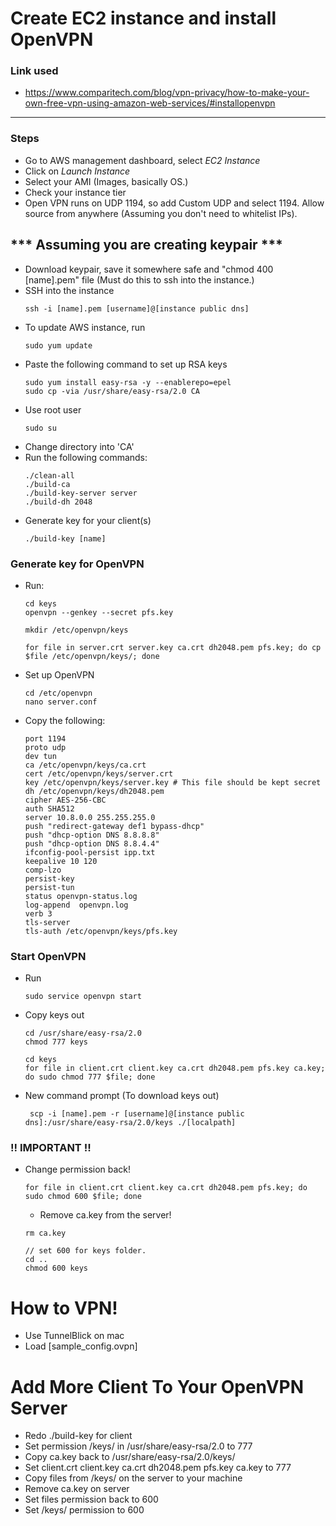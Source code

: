 # Create EC2 instance and install OpenVPN

### Link used
- https://www.comparitech.com/blog/vpn-privacy/how-to-make-your-own-free-vpn-using-amazon-web-services/#installopenvpn
---

### Steps
- Go to AWS management dashboard, select *EC2 Instance*
- Click on *Launch Instance*
- Select your AMI (Images, basically OS.)
- Check your instance tier
- Open VPN runs on UDP 1194, so add Custom UDP and select 1194. Allow source from anywhere (Assuming you don't need to whitelist IPs).

## *** Assuming you are creating keypair ***
- Download keypair, save it somewhere safe and "chmod 400 [name].pem" file (Must do this to ssh into the instance.)
- SSH into the instance
  ```
  ssh -i [name].pem [username]@[instance public dns]
  ```
- To update AWS instance, run
  ```
  sudo yum update
  ```
- Paste the following command to set up RSA keys
  ```
  sudo yum install easy-rsa -y --enablerepo=epel
  sudo cp -via /usr/share/easy-rsa/2.0 CA
  ```
- Use root user
  ```
  sudo su
  ```
- Change directory into 'CA'
- Run the following commands:
  ```source ./vars
  ./clean-all
  ./build-ca
  ./build-key-server server
  ./build-dh 2048
  ```
- Generate key for your client(s)
  ```
  ./build-key [name]
  ```
### Generate key for OpenVPN
- Run:
  ```
  cd keys
  openvpn --genkey --secret pfs.key
  ```
  ```
  mkdir /etc/openvpn/keys
  ```
  ```
  for file in server.crt server.key ca.crt dh2048.pem pfs.key; do cp $file /etc/openvpn/keys/; done
  ```
- Set up OpenVPN
  ```
  cd /etc/openvpn
  nano server.conf
  ```
- Copy the following:
  ```
  port 1194
  proto udp
  dev tun
  ca /etc/openvpn/keys/ca.crt
  cert /etc/openvpn/keys/server.crt
  key /etc/openvpn/keys/server.key # This file should be kept secret
  dh /etc/openvpn/keys/dh2048.pem
  cipher AES-256-CBC
  auth SHA512
  server 10.8.0.0 255.255.255.0
  push "redirect-gateway def1 bypass-dhcp"
  push "dhcp-option DNS 8.8.8.8"
  push "dhcp-option DNS 8.8.4.4"
  ifconfig-pool-persist ipp.txt
  keepalive 10 120
  comp-lzo
  persist-key
  persist-tun
  status openvpn-status.log
  log-append  openvpn.log
  verb 3
  tls-server
  tls-auth /etc/openvpn/keys/pfs.key
  ```

### Start OpenVPN
- Run
  ```
  sudo service openvpn start
  ```
- Copy keys out
  ```
  cd /usr/share/easy-rsa/2.0
  chmod 777 keys
  ```
  ```
  cd keys  
  for file in client.crt client.key ca.crt dh2048.pem pfs.key ca.key; do sudo chmod 777 $file; done
  ```
- New command prompt (To download keys out)  
  ``` 
   scp -i [name].pem -r [username]@[instance public dns]:/usr/share/easy-rsa/2.0/keys ./[localpath]
  ```
  
### !! IMPORTANT !!
- Change permission back!
  ```
  for file in client.crt client.key ca.crt dh2048.pem pfs.key; do sudo chmod 600 $file; done
  ```
  - Remove ca.key from the server!
  ```
  rm ca.key
  ```
  ```
  // set 600 for keys folder.
  cd ..
  chmod 600 keys
  ```

# How to VPN!
- Use TunnelBlick on mac
- Load [sample_config.ovpn]

# Add More Client To Your OpenVPN Server
- Redo ./build-key for client
- Set permission /keys/ in /usr/share/easy-rsa/2.0 to 777
- Copy ca.key back to /usr/share/easy-rsa/2.0/keys/
- Set client.crt client.key ca.crt dh2048.pem pfs.key ca.key to 777
- Copy files from /keys/ on the server to your machine
- Remove ca.key on server
- Set files permission back to 600
- Set /keys/ permission to 600
